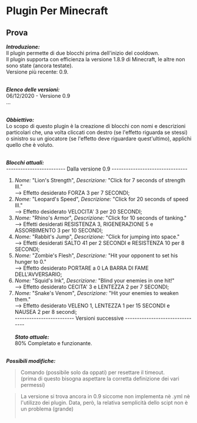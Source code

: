 # Plugin Per Minecraft
## Prova

***Introduzione:*** <br>
Il plugin permette di due blocchi prima dell'inizio del cooldown.<br>
Il plugin supporta con efficienza la versione 1.8.9 di Minecraft, le altre non sono state (ancora testate). <br>
Versione più recente: 0.9. <br><br>

***Elenco delle versioni:*** <br>
06/12/2020 - Versione 0.9 <br>
... <br><br>

***Obbiettivo:*** <br>
Lo scopo di questo plugin è la creazione di blocchi con nomi e descrizioni particolari che, una volta cliccati con destro (se l'effetto riguarda se stessi) o sinistro su un giocatore (se l'effetto deve riguardare quest'ultimo), applichi quello che è voluto.<br><br>

***Blocchi attuali:*** <br>
------------------------- Dalla versione 0.9 -------------------------------- <br>
1) *Nome:* "Lion's Strength", *Descrizione:* "Click for 7 seconds of strength III." <br> --> Effetto desiderato FORZA 3 per 7 SECONDI; <br>
2) *Nome:* "Leopard's Speed", *Descrizione:* "Click for 20 seconds of speed III." <br> --> Effetto desiderato VELOCITA' 3 per 20 SECONDI; <br>
3) *Nome:* "Rhino's Armor", *Descrizione:* "Click for 10 seconds of tanking." <br> --> Effetti desiderati RESISTENZA 3, RIGENERAZIONE 5 e ASSORBIMENTO 3 per 10 SECONDI; <br>
4) *Nome:* "Rabbit's Jump", *Descrizione:* "Click for jumping into space." <br> --> Effetti desiderati SALTO 41 per 2 SECONDI e RESISTENZA 10 per 8 SECONDI; <br>
5) *Nome:* "Zombie's Flesh", *Descrizione:* "Hit your opponent to set his hunger to 0." <br> --> Effetto desiderato PORTARE a 0 LA BARRA DI FAME DELL'AVVERSARIO; <br>
6) *Nome:* "Squid's Ink", *Descrizione:* "Blind your enemies in one hit!" <br> --> Effetto desiderato CECITA' 3 e LENTEZZA 2 per 7 SECONDI; <br>
7) *Nome:* "Snake's Venom", *Descrizione:* "Hit your enemies to weaken them." <br> --> Effetto desiderato VELENO 1, LENTEZZA 1 per 15 SECONDI e NAUSEA 2 per 8 secondi; <br>
------------------------- Versioni successive -------------------------------- <br><br>
***Stato attuale:*** <br>
80% Completato e funzionante. <br><br>

***Possibili modifiche:*** <br>
> Comando (possibile solo da oppati) per resettare il timeout. <br> (prima di questo bisogna aspettare la corretta definizione dei vari permessi) <br>

> La versione si trova ancora in 0.9 siccome non implementa nè .yml nè l'utilizzo dei plugin. Data, però, la relativa semplicità dello scipt non è un problema (grande) <br><br>
